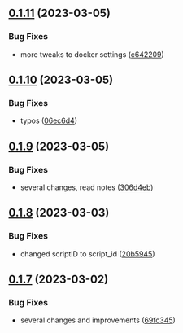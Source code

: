 ## [0.1.11](https://github.com/Torwent/wasp-api/compare/v0.1.10...v0.1.11) (2023-03-05)


### Bug Fixes

* more tweaks to docker settings ([c642209](https://github.com/Torwent/wasp-api/commit/c6422099117f03638655ce396a92a1f8791b01ed))



## [0.1.10](https://github.com/Torwent/wasp-api/compare/v0.1.9...v0.1.10) (2023-03-05)


### Bug Fixes

* typos ([06ec6d4](https://github.com/Torwent/wasp-api/commit/06ec6d426417928819ff426bb5b36e151582bb6e))



## [0.1.9](https://github.com/Torwent/wasp-api/compare/v0.1.8...v0.1.9) (2023-03-05)


### Bug Fixes

* several changes, read notes ([306d4eb](https://github.com/Torwent/wasp-api/commit/306d4ebbca88d216675bb236e6012d9495fca70d))



## [0.1.8](https://github.com/Torwent/wasp-api/compare/v0.1.7...v0.1.8) (2023-03-03)


### Bug Fixes

* changed scriptID to script_id ([20b5945](https://github.com/Torwent/wasp-api/commit/20b5945d2c038edf0578d72854131f0659e870cd))



## [0.1.7](https://github.com/Torwent/wasp-api/compare/v0.1.6...v0.1.7) (2023-03-02)


### Bug Fixes

* several changes and improvements ([69fc345](https://github.com/Torwent/wasp-api/commit/69fc345d1f68a8c525ac24f265bc4d50c176e936))



